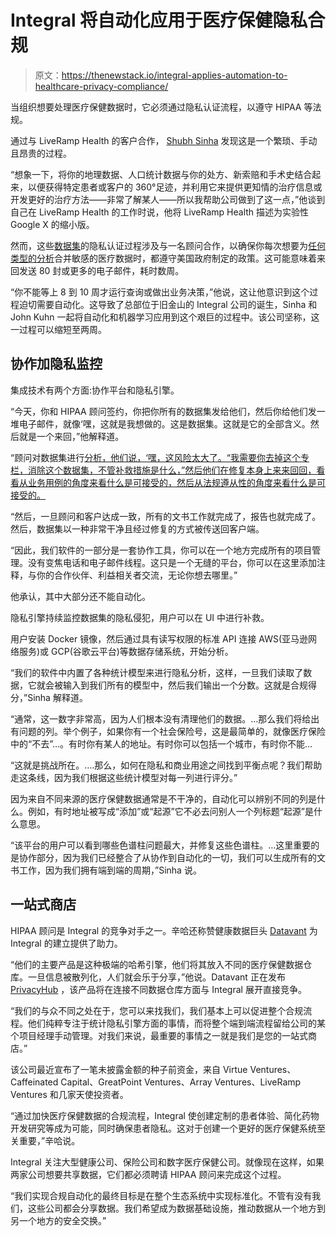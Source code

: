 # Integral 将自动化应用于医疗保健隐私合规

> 原文：<https://thenewstack.io/integral-applies-automation-to-healthcare-privacy-compliance/>

当组织想要处理医疗保健数据时，它必须通过隐私认证流程，以遵守 HIPAA 等法规。

通过与 LiveRamp Health 的客户合作， [Shubh Sinha](https://www.linkedin.com/in/shubhsinha/) 发现这是一个繁琐、手动且昂贵的过程。

“想象一下，将你的地理数据、人口统计数据与你的处方、新索赔和手术史结合起来，以便获得特定患者或客户的 360°足迹，并利用它来提供更知情的治疗信息或开发更好的治疗方法——非常了解某人——所以我帮助公司做到了这一点，”他谈到自己在 LiveRamp Health 的工作时说，他将 LiveRamp Health 描述为实验性 Google X 的缩小版。

然而，这些[数据集](https://thenewstack.io/fhir-and-interoperability-in-digital-health-care-part-1/)的隐私认证过程涉及与一名顾问合作，以确保你每次想要为[任何类型的分析](https://thenewstack.io/fhir-and-interoperability-in-digital-health-care-part-2/)合并敏感的医疗数据时，都遵守美国政府制定的政策。这可能意味着来回发送 80 封或更多的电子邮件，耗时数周。

“你不能等上 8 到 10 周才运行查询或做出业务决策，”他说，这让他意识到这个过程迫切需要自动化。这导致了总部位于旧金山的 Integral 公司的诞生，Sinha 和 John Kuhn 一起将自动化和机器学习应用到这个艰巨的过程中。该公司坚称，这一过程可以缩短至两周。

## 协作加隐私监控

集成技术有两个方面:协作平台和隐私引擎。

“今天，你和 HIPAA 顾问签约，你把你所有的数据集发给他们，然后你给他们发一堆电子邮件，就像‘嘿，这就是我想做的。这是数据集。这就是它的全部含义。然后就是一个来回，”他解释道。

“顾问对数据集进行[分析，他们说，‘嘿，这风险太大了。“我需要你去掉这个专栏，消除这个数据集，不管补救措施是什么，”然后他们在修复本身上来来回回，看看从业务用例的角度来看什么是可接受的，然后从法规遵从性的角度来看什么是可接受的。](https://thenewstack.io/the-future-of-healthcare-is-cloud-connected/)

“然后，一旦顾问和客户达成一致，所有的文书工作就完成了，报告也就完成了。然后，数据集以一种非常干净且经过修复的方式被传送回客户端。

“因此，我们软件的一部分是一套协作工具，你可以在一个地方完成所有的项目管理。没有变焦电话和电子邮件线程。这只是一个无缝的平台，你可以在这里添加注释，与你的合作伙伴、利益相关者交流，无论你想去哪里。”

他承认，其中大部分还不能自动化。

隐私引擎持续监控数据集的隐私侵犯，用户可以在 UI 中进行补救。

用户安装 Docker 镜像，然后通过具有读写权限的标准 API 连接 AWS(亚马逊网络服务)或 GCP(谷歌云平台)等数据存储系统，开始分析。

“我们的软件中内置了各种统计模型来进行隐私分析，这样，一旦我们读取了数据，它就会被输入到我们所有的模型中，然后我们输出一个分数。这就是合规得分，”Sinha 解释道。

“通常，这一数字非常高，因为人们根本没有清理他们的数据。…那么我们将给出有问题的列。举个例子，如果你有一个社会保险号，这是最简单的，就像医疗保险中的“不去”…。有时你有某人的地址。有时你可以包括一个城市，有时你不能…

“这就是挑战所在。….那么，如何在隐私和商业用途之间找到平衡点呢？我们帮助走这条线，因为我们根据这些统计模型对每一列进行评分。”

因为来自不同来源的医疗保健数据通常是不干净的，自动化可以辨别不同的列是什么。例如，有时地址被写成“添加”或“起源”它不必去问别人一个列标题“起源”是什么意思。

“该平台的用户可以看到哪些色谱柱问题最大，并修复这些色谱柱。…这里重要的是协作部分，因为我们已经整合了从协作到自动化的一切，我们可以生成所有的文书工作，因为我们拥有端到端的周期，”Sinha 说。

## 一站式商店

HIPAA 顾问是 Integral 的竞争对手之一。辛哈还称赞健康数据巨头 [Datavant](https://datavant.com/) 为 Integral 的建立提供了助力。

“他们的主要产品是这种极端的哈希引擎，他们将其放入不同的医疗保健数据仓库。一旦信息被散列化，人们就会乐于分享，”他说。Datavant 正在发布 [PrivacyHub](https://datavant.com/product/privacy-hub/) ，该产品将在连接不同数据仓库方面与 Integral 展开直接竞争。

“我们的与众不同之处在于，您可以来找我们，我们基本上可以促进整个合规流程。他们纯粹专注于统计隐私引擎方面的事情，而将整个端到端流程留给公司的某个项目经理手动管理。对我们来说，最重要的事情之一就是我们是您的一站式商店。”

该公司最近宣布了一笔未披露金额的种子前资金，来自 Virtue Ventures、Caffeinated Capital、GreatPoint Ventures、Array Ventures、LiveRamp Ventures 和几家天使投资者。

“通过加快医疗保健数据的合规流程，Integral 使创建定制的患者体验、简化药物开发研究等成为可能，同时确保患者隐私。这对于创建一个更好的医疗保健系统至关重要，”辛哈说。

Integral 关注大型健康公司、保险公司和数字医疗保健公司。就像现在这样，如果两家公司想要共享数据，它们都必须聘请 HIPAA 顾问来完成这个过程。

“我们实现合规自动化的最终目标是在整个生态系统中实现标准化。不管有没有我们，这些公司都会分享数据。我们希望成为数据基础设施，推动数据从一个地方到另一个地方的安全交换。”

<svg xmlns:xlink="http://www.w3.org/1999/xlink" viewBox="0 0 68 31" version="1.1"><title>Group</title> <desc>Created with Sketch.</desc></svg>